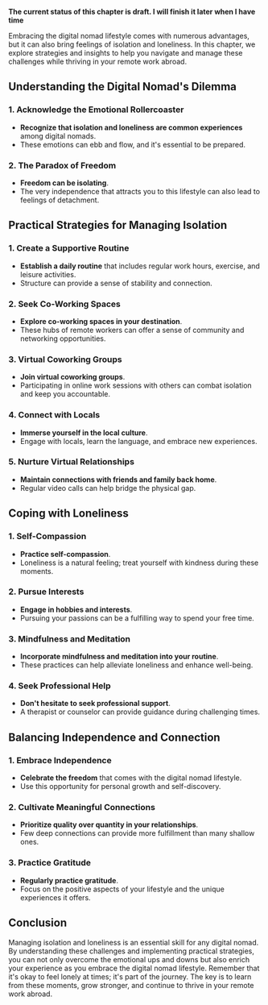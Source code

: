 **The current status of this chapter is draft. I will finish it later when I have time**

Embracing the digital nomad lifestyle comes with numerous advantages, but it can also bring feelings of isolation and loneliness. In this chapter, we explore strategies and insights to help you navigate and manage these challenges while thriving in your remote work abroad.

**Understanding the Digital Nomad's Dilemma**
---------------------------------------------

### **1. Acknowledge the Emotional Rollercoaster**

* **Recognize that isolation and loneliness are common experiences** among digital nomads.
* These emotions can ebb and flow, and it's essential to be prepared.

### **2. The Paradox of Freedom**

* **Freedom can be isolating**.
* The very independence that attracts you to this lifestyle can also lead to feelings of detachment.

**Practical Strategies for Managing Isolation**
-----------------------------------------------

### **1. Create a Supportive Routine**

* **Establish a daily routine** that includes regular work hours, exercise, and leisure activities.
* Structure can provide a sense of stability and connection.

### **2. Seek Co-Working Spaces**

* **Explore co-working spaces in your destination**.
* These hubs of remote workers can offer a sense of community and networking opportunities.

### **3. Virtual Coworking Groups**

* **Join virtual coworking groups**.
* Participating in online work sessions with others can combat isolation and keep you accountable.

### **4. Connect with Locals**

* **Immerse yourself in the local culture**.
* Engage with locals, learn the language, and embrace new experiences.

### **5. Nurture Virtual Relationships**

* **Maintain connections with friends and family back home**.
* Regular video calls can help bridge the physical gap.

**Coping with Loneliness**
--------------------------

### **1. Self-Compassion**

* **Practice self-compassion**.
* Loneliness is a natural feeling; treat yourself with kindness during these moments.

### **2. Pursue Interests**

* **Engage in hobbies and interests**.
* Pursuing your passions can be a fulfilling way to spend your free time.

### **3. Mindfulness and Meditation**

* **Incorporate mindfulness and meditation into your routine**.
* These practices can help alleviate loneliness and enhance well-being.

### **4. Seek Professional Help**

* **Don't hesitate to seek professional support**.
* A therapist or counselor can provide guidance during challenging times.

**Balancing Independence and Connection**
-----------------------------------------

### **1. Embrace Independence**

* **Celebrate the freedom** that comes with the digital nomad lifestyle.
* Use this opportunity for personal growth and self-discovery.

### **2. Cultivate Meaningful Connections**

* **Prioritize quality over quantity in your relationships**.
* Few deep connections can provide more fulfillment than many shallow ones.

### **3. Practice Gratitude**

* **Regularly practice gratitude**.
* Focus on the positive aspects of your lifestyle and the unique experiences it offers.

**Conclusion**
--------------

Managing isolation and loneliness is an essential skill for any digital nomad. By understanding these challenges and implementing practical strategies, you can not only overcome the emotional ups and downs but also enrich your experience as you embrace the digital nomad lifestyle. Remember that it's okay to feel lonely at times; it's part of the journey. The key is to learn from these moments, grow stronger, and continue to thrive in your remote work abroad.
